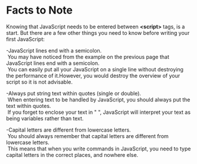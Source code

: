 
# Facts to Note

Knowing that JavaScript needs to be entered between **&lt;script&gt;** tags, is a start. But there are a few other things you need to know before writing your first JavaScript:

-JavaScript lines end with a semicolon. <br>
&nbsp;You may have noticed from the example on the previous page that JavaScript lines end with a semicolon. <br>
&nbsp;You can easily put all your JavaScript on a single line without destroying the performance of it.However, you would destroy the overview of your script so it is not advisable.


-Always put string text within quotes (single or double).<br>
&nbsp;When entering text to be handled by JavaScript, you should always put the text within quotes.<br>
&nbsp;If you forget to enclose your text in " ", JavaScript will interpret your text as being variables rather than text. 

-Capital letters are different from lowercase letters.<br>
 &nbsp;You should always remember that capital letters are different from lowercase letters. <br>
 &nbsp;This means that when you write commands in JavaScript, you need to type capital letters in the correct places, and nowhere else. 
